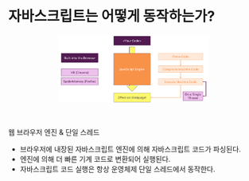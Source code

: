 # 자바스크립트는 어떻게 동작하는가?

<p align="center"><img src="../../images/JavaScript/[01]Introduction/HowisJavaScriptExecuted.png" width=60% height=20%></p>


<br>

웹 브라우저 엔진 & 단일 스레드
- 브라우저에 내장된 자바스크립트 엔진에 의해 자바스크립트 코드가 파싱된다.
- 엔진에 의해 더 빠른 기계 코드로 변환되어 실행된다.
- 자바스크립트 코드 실행은 항상 운영체제 단일 스레드에서 동작한다.